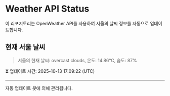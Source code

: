 
# Weather API Status

이 리포지토리는 OpenWeather API를 사용하여 서울의 날씨 정보를 자동으로 업데이트합니다.

## 현재 서울 날씨
> 서울의 현재 날씨: overcast clouds, 온도: 14.86°C, 습도: 87%

⏳ 업데이트 시간: 2025-10-13 17:09:22 (UTC)

---
자동 업데이트 봇에 의해 관리됩니다.
